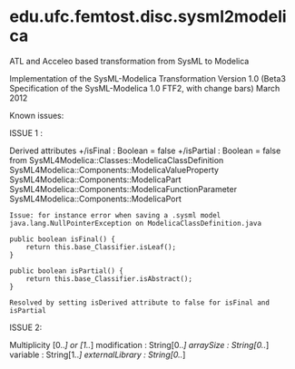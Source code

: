 edu.ufc.femtost.disc.sysml2modelica
===================================

ATL and Acceleo based transformation from SysML to Modelica

Implementation of the SysML-Modelica Transformation Version 1.0
(Beta3 Specification of the SysML-Modelica 1.0 FTF2, with change bars) 
March 2012


Known issues:

ISSUE 1 :

Derived attributes 
  +/isFinal : Boolean = false
	+/isPartial : Boolean  = false
from 
	SysML4Modelica::Classes::ModelicaClassDefinition
	SysML4Modelica::Components::ModelicaValueProperty
	SysML4Modelica::Components::ModelicaPart
	SysML4Modelica::Components::ModelicaFunctionParameter
	SysML4Modelica::Components::ModelicaPort
	
	Issue: for instance error when saving a .sysml model 
	java.lang.NullPointerException on ModelicaClassDefinition.java
	
	public boolean isFinal() {
		return this.base_Classifier.isLeaf();
	}
	
	public boolean isPartial() {
		return this.base_Classifier.isAbstract();
	}
	
	Resolved by setting isDerived attribute to false for isFinal and isPartial
	
ISSUE 2:

Multiplicity [0..*] or [1..*]
	modification : String[0..*]
	arraySize : String[0..*]
	variable : String[1..*]
	externalLibrary : String[0..*]
	
	
